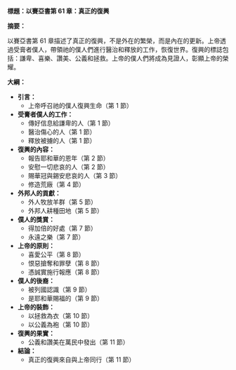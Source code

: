 **標題：以賽亞書第 61 章：真正的復興**

**摘要：**

以賽亞書第 61 章描述了真正的復興，不是外在的繁榮，而是內在的更新。上帝透過受膏者僕人，帶領祂的僕人們進行醫治和釋放的工作，恢復世界。復興的標誌包括：謙卑、喜樂、讚美、公義和拯救。上帝的僕人們將成為見證人，彰顯上帝的榮耀。

**大綱：**

* **引言：**
    * 上帝呼召祂的僕人復興生命（第 1 節）
* **受膏者僕人的工作：**
    * 傳好信息給謙卑的人（第 1 節）
    * 醫治傷心的人（第 1 節）
    * 釋放被擄的人（第 1 節）
* **復興的內容：**
    * 報告耶和華的恩年（第 2 節）
    * 安慰一切悲哀的人（第 2 節）
    * 賜華冠與錫安悲哀的人（第 3 節）
    * 修造荒廠（第 4 節）
* **外邦人的貢獻：**
    * 外人牧放羊群（第 5 節）
    * 外邦人耕種田地（第 5 節）
* **僕人的獎賞：**
    * 得加倍的好處（第 7 節）
    * 永遠之樂（第 7 節）
* **上帝的原則：**
    * 喜愛公平（第 8 節）
    * 恨惡搶奪和罪孽（第 8 節）
    * 憑誠實施行報應（第 8 節）
* **僕人的後裔：**
    * 被列國認識（第 9 節）
    * 是耶和華賜福的（第 9 節）
* **上帝的裝飾：**
    * 以拯救為衣（第 10 節）
    * 以公義為袍（第 10 節）
* **復興的果實：**
    * 公義和讚美在萬民中發出（第 11 節）
* **結論：**
    * 真正的復興來自與上帝同行（第 11 節）